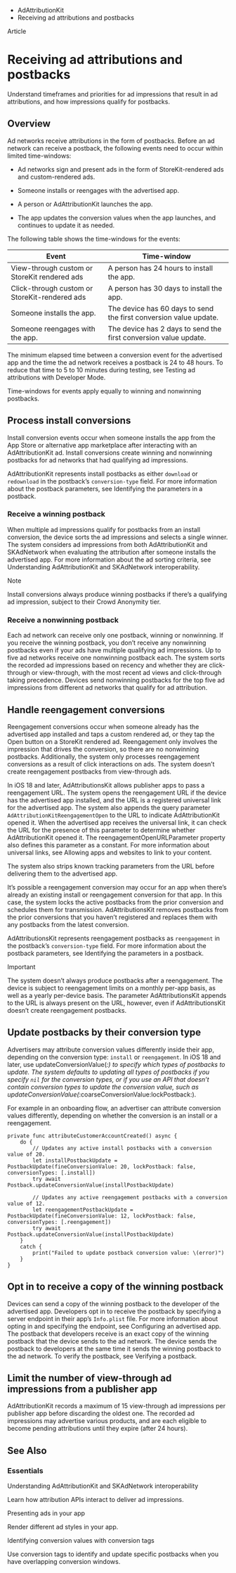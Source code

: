 

- AdAttributionKit
-  Receiving ad attributions and postbacks 

Article

# Receiving ad attributions and postbacks

Understand timeframes and priorities for ad impressions that result in ad attributions, and how impressions qualify for postbacks.

## Overview

Ad networks receive attributions in the form of postbacks. Before an ad network can receive a postback, the following events need to occur within limited time-windows:

- Ad networks sign and present ads in the form of StoreKit-rendered ads and custom-rendered ads.

- Someone installs or reengages with the advertised app.

- A person or AdAttributionKit launches the app.

- The app updates the conversion values when the app launches, and continues to update it as needed.

The following table shows the time-windows for the events:

| Event | Time-window |
|----|----|
| View-through custom or StoreKit rendered ads | A person has 24 hours to install the app. |
| Click-through custom or StoreKit-rendered ads | A person has 30 days to install the app. |
| Someone installs the app. | The device has 60 days to send the first conversion value update. |
| Someone reengages with the app. | The device has 2 days to send the first conversion value update. |

The minimum elapsed time between a conversion event for the advertised app and the time the ad network receives a postback is 24 to 48 hours. To reduce that time to 5 to 10 minutes during testing, see Testing ad attributions with Developer Mode.

Time-windows for events apply equally to winning and nonwinning postbacks.

## Process install conversions

Install conversion events occur when someone installs the app from the App Store or alternative app marketplace after interacting with an AdAttributionKit ad. Install conversions create winning and nonwinning postbacks for ad networks that had qualifying ad impressions.

AdAttributionKit represents install postbacks as either `download` or `redownload` in the postback’s `conversion-type` field. For more information about the postback parameters, see Identifying the parameters in a postback.

### Receive a winning postback

When multiple ad impressions qualify for postbacks from an install conversion, the device sorts the ad impressions and selects a single winner. The system considers ad impressions from both AdAttributionKit and SKAdNetwork when evaluating the attribution after someone installs the advertised app. For more information about the ad sorting criteria, see Understanding AdAttributionKit and SKAdNetwork interoperability.

Note

Install conversions always produce winning postbacks if there’s a qualifying ad impression, subject to their Crowd Anonymity tier.

### Receive a nonwinning postback

Each ad network can receive only one postback, winning or nonwinning. If you receive the winning postback, you don’t receive any nonwinning postbacks even if your ads have multiple qualifying ad impressions. Up to five ad networks receive one nonwinning postback each. The system sorts the recorded ad impressions based on recency and whether they are click-through or view-through, with the most recent ad views and click-through taking precedence. Devices send nonwinning postbacks for the top five ad impressions from different ad networks that qualify for ad attribution.

## Handle reengagement conversions

Reengagement conversions occur when someone already has the advertised app installed and taps a custom rendered ad, or they tap the Open button on a StoreKit rendered ad. Reengagement only involves the impression that drives the conversion, so there are no nonwinning postbacks. Additionally, the system only processes reengagement conversions as a result of click interactions on ads. The system doesn’t create reengagement postbacks from view-through ads.

In iOS 18 and later, AdAttributionsKit allows publisher apps to pass a reengagement URL. The system opens the reengagement URL if the device has the advertised app installed, and the URL is a registered universal link for the advertised app. The system also appends the query parameter `AdAttributionKitReengagementOpen` to the URL to indicate AdAttributionKit opened it. When the advertised app receives the universal link, it can check the URL for the presence of this parameter to determine whether AdAttributionKit opened it. The reengagementOpenURLParameter property also defines this parameter as a constant. For more information about universal links, see Allowing apps and websites to link to your content.

The system also strips known tracking parameters from the URL before delivering them to the advertised app.

It’s possible a reengagement conversion may occur for an app when there’s already an existing install or reengagement conversion for that app. In this case, the system locks the active postbacks from the prior conversion and schedules them for transmission. AdAttributionsKit removes postbacks from the prior conversions that you haven’t registered and replaces them with any postbacks from the latest conversion.

AdAttributionsKit represents reengagement postbacks as `reengagement` in the postback’s `conversion-type` field. For more information about the postback parameters, see Identifying the parameters in a postback.

Important

The system doesn’t always produce postbacks after a reengagement. The device is subject to reengagement limits on a monthly per-app basis, as well as a yearly per-device basis. The parameter AdAttributionsKit appends to the URL is always present on the URL, however, even if AdAttributionsKit doesn’t create reengagement postbacks.

## Update postbacks by their conversion type

Advertisers may attribute conversion values differently inside their app, depending on the conversion type: `install` or `reengagement`. In iOS 18 and later, use updateConversionValue(_:) to specify which types of postbacks to update. The system defaults to updating all types of postbacks if you specify `nil` for the conversion types, or if you use an API that doesn’t contain conversion types to update the conversion value, such as updateConversionValue(_:coarseConversionValue:lockPostback:).

For example in an onboarding flow, an advertiser can attribute conversion values differently, depending on whether the conversion is an install or a reengagement.

```
private func attributeCustomerAccountCreated() async {
    do {
        // Updates any active install postbacks with a conversion value of 20.
        let installPostbackUpdate = PostbackUpdate(fineConversionValue: 20, lockPostback: false, conversionTypes: [.install])
        try await Postback.updateConversionValue(installPostbackUpdate)

        // Updates any active reengagement postbacks with a conversion value of 12.
        let reengagementPostbackUpdate = PostbackUpdate(fineConversionValue: 12, lockPostback: false, conversionTypes: [.reengagement])
        try await Postback.updateConversionValue(installPostbackUpdate)
    }
    catch {
        print("Failed to update postback conversion value: \(error)")
    }
}
```

## Opt in to receive a copy of the winning postback

Devices can send a copy of the winning postback to the developer of the advertised app. Developers opt in to receive the postback by specifying a server endpoint in their app’s `Info.plist` file. For more information about opting in and specifying the endpoint, see Configuring an advertised app. The postback that developers receive is an exact copy of the winning postback that the device sends to the ad network. The device sends the postback to developers at the same time it sends the winning postback to the ad network. To verify the postback, see Verifying a postback.

## Limit the number of view-through ad impressions from a publisher app

AdAttributionKit records a maximum of 15 view-through ad impressions per publisher app before discarding the oldest one. The recorded ad impressions may advertise various products, and are each eligible to become pending attributions until they expire (after 24 hours).

## See Also

### Essentials

Understanding AdAttributionKit and SKAdNetwork interoperability

Learn how attribution APIs interact to deliver ad impressions.

Presenting ads in your app

Render different ad styles in your app.

Identifying conversion values with conversion tags

Use conversion tags to identify and update specific postbacks when you have overlapping conversion windows.

